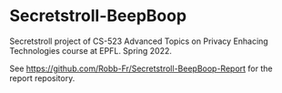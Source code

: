 # Secretstroll-BeepBoop
Secretstroll project of CS-523 Advanced Topics on Privacy Enhacing Technologies course at EPFL. Spring 2022.

See https://github.com/Robb-Fr/Secretstroll-BeepBoop-Report for the report repository.
